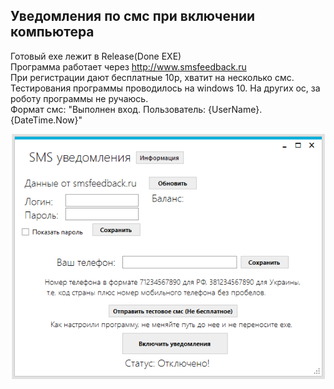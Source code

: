 ﻿## Уведомления по смс при включении компьютера ##

Готовый exe лежит в Release(Done EXE)</br>
Программа работает через http://www.smsfeedback.ru</br>
При регистрации дают бесплатные 10р, хватит на несколько смс.</br>
Тестирования программы проводилось на windows 10. На других ос, за роботу программы не ручаюсь.</br>
Формат смс: "Выполнен вход. Пользователь: {UserName}. {DateTime.Now}"</br>

<img src='p1.PNG'>